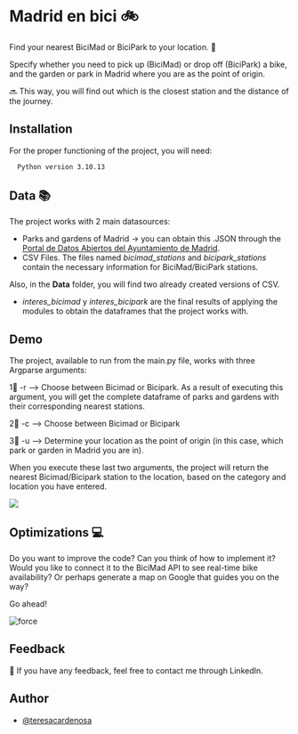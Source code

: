 
# Madrid en bici 🚲

Find your nearest BiciMad or BiciPark to your location. 📌

Specify whether you need to pick up (BiciMad) or drop off (BiciPark) a bike, and the garden or park in Madrid where you are as the point of origin.

🔜 This way, you will find out which is the closest station and the distance of the journey.


## Installation

For the proper functioning of the project, you will need:

```bash
  Python version 3.10.13
```


## Data 📚

The project works with 2 main datasources:

- Parks and gardens of Madrid -> you can obtain this .JSON through the [Portal de Datos Abiertos del Ayuntamiento de Madrid](https://datos.madrid.es/nuevoMadrid/swagger-ui-master-2.2.10/dist/index.html?url=/egobfiles/api.datos.madrid.es.json#/).
- CSV Files. The files named *bicimad_stations* and *bicipark_stations* contain the necessary information for BiciMad/BiciPark stations.


Also, in the **Data** folder, you will find two already created versions of CSV.

- *interes_bicimad* y *interes_bicipark* are the final results of applying the modules to obtain the dataframes that the project works with.


## Demo

The project, available to run from the main.py file, works with three Argparse arguments:

1⃣ -r --> Choose between Bicimad or Bicipark.
As a result of executing this argument, you will get the complete dataframe of parks and gardens with their corresponding nearest stations.

2⃣ -c --> Choose between Bicimad or Bicipark

3⃣ -u --> Determine your location as the point of origin (in this case, which park or garden in Madrid you are in).

When you execute these last two arguments, the project will return the nearest Bicimad/Bicipark station to the location, based on the category and location you have entered.

![](https://github.com/ih_datamadpt0923_project_m1/Your_GIF_Name.gif)



## Optimizations 💻

Do you want to improve the code?
Can you think of how to implement it?
Would you like to connect it to the BiciMad API to see real-time bike availability?
Or perhaps generate a map on Google that guides you on the way?

Go ahead! 

![force](http://url/to/img.png)


## Feedback

📲 If you have any feedback, feel free to contact me through LinkedIn.


## Author

- [@teresacardenosa](https://www.github.com/TeresaCardenosa)






 


 

